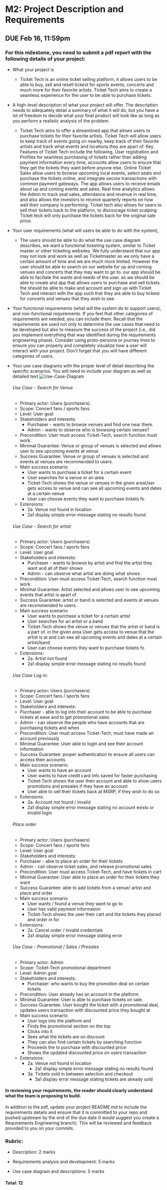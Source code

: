 # M2: Project Description and Requirements
## DUE Feb 16, 11:59pm

### For this milestone, you need to submit a pdf report with the following details of your project:

- What your project is
    - Ticket Tech is an online ticket selling platform, it allows users to be able to buy, sell and resell tickest for sports events, concerts and much more for their favorite artists. Ticket Tech aims to create a seamless experience for the user to be able to purchase tickets. 
- A high-level description of what your project will offer. The description needs to adequately detail a summary of what it will do, but you have a lot of freedom to decide what your final product will look like as long as you perform a realistic analysis of the problem.  
    - Ticket Tech aims to offer a streamlined app that allows users to purchase tickets for their favorite artists. Ticket Tech will allow users to keep track of events going on nearby, keep track of their favorite artists and track what events and locations they are apart of. Key Features of Ticket Tech include the following, User registration and Profiles for seamless purchasing of tickets rather than adding payment information every time, accounts allow users to ensure that they get the tickets they want before anyone else. Online Ticket Sales allow users to browse upcoming local events, select seats and purchase the tickets online, and integrate secure transactions with common payment gateways. The app allows users to receive emails about up and coming events and sales. Real time analytics allows the Admin to track seat sales, attendance and revenue in real time, and also allows the investors to receive quarterly reports on how well their company is performing. Ticket tech also allows for users to sell their tickets back to the platform, to discourage ticket scalping Ticket teck will only purchase the tickets back for the original sale price.
- Your user requirements (what will users be able to do with the system),
    - The users should be able to do what the use case diagram describes, we want a functional ticketing system, similar to Ticket master or other ticketing websites. We fully understand that our app may not look and work as well as Ticketmaster as we only have a certain amount of time and we are much more limited. However the user should be able to search on our website for up and coming venues and concerts that they may want to go to. our app should be able to faciliate the wants and needs of the user. as we should be able to create and app that allows users to purchase and sell tickets. the should be able to make and account and sign up with Ticket Tech and interact with the app such that they are able to buy tickest for concerts and venues that they wish to see.
- Your functional requirements (what will the system do to support users), and non-functional requirements. If you feel that other categories of requirements are needed, you can include them.  Recall that the requirements are used not only to determine the use cases that need to be developed but also to measure the success of the project (i.e., did you implement everything that was identified during the requirements engineering phase). Consider using proto-persona or journey lines to ensure you can properly and completely visualize how a user will interact with your project.  Don't forget that you will have different categories of users.  
- Your use case diagrams with the proper level of detail describing the specific scenarios.  You will need to include your diagram as well as detailed text ![Use-Case-Diagram](../images/Ticket-Teck-UseCaseDiagram.jpg)   

    ###### Use Case - Search for Venue
    - Primary actor: Users (purchasers)
    - Scope: Concert fans / sports fans
    - Level: User goal
    - Stakeholders and interests:
        - Purchaser - wants to browse venues and find one near them.
        - Admin - wants to observe who is browsing certain venues?
    - Precondition: User must access Ticket-Tech, search function must work.
    - Minimal Guarantee: Venue or group of venues is selected and allows user to see upcoming events at venue
    - Success Guarantee: Venue or group of venues is selected and events at venues are recommended to users. 
    - Main success scenario:
        - User wants to purchase a ticket for a certain event
        - User searches for a venue or an area
        - Ticket-Tech shows the venue or venues in the given areaUser gets access to venue and can see all upcoming events and dates at a certain venue
        - User can choose events they want to purchase tickets fo
    - Extensions:
        - 2a. Venue not found in location
	    - 2a1 display simple error message stating no results found
    ###### Use Case - Search for artist:
    - Primary actor: Users (purchasers)
    - Scope: Concert fans / sports fans
    - Level: User goal
    - Stakeholders and interests:
        - Purchaser - wants to browse by artist and find the artist they want and all of their shows
        - Admin - can observe what artist are doing what shows 
    - Precondition: User must access Ticket-Tech, search function must work.
    - Minimal Guarantee: Artist selected and allows user to see upcoming events that artist is apart of 
    - Success Guarantee: artist or band is selected and events at venues are recommended to users.
    - Main success scenario:
        - User wants to purchase a ticket for a certain artist
        - User searches for an artist or a band
        - Ticket-Tech shows the venue or venues that the artist or band is a part of. in the given area User gets access to venue that the artist is at  and can see all upcoming events and dates at a certain artist/band
        - User can choose events they want to purchase tickets fo
    - Extensions:
        - 2a. Artist not found
        - 2a1 display simple error message stating no results found

    ###### Use Case Log in:
    - Primary actor: Users (purchasers)
    - Scope: Concert fans / sports fans
    - Level: User goal
    - Stakeholders and interests:
    - Purchaser - able to log into their account to be able to purchase tickets at ease and to get promotional sales 
    - Admin - can observe the people who have accounts that are purchasing tickets and when
    - Precondition: User must access Ticket-Tech, must have made an account previously
    - Minimal Guarantee: User able to login and see their account information
    - Success Guarantee: proper authentication to ensure all users can access their accounts
    - Main success scenario:
        - User wants to have an account
        - User wants to have credit card info saved for faster purchasing
        - Ticket-Tech shows the user their account and able to show users promotions and presales if they have an account
        - User able to sell their tickets back at MSRP, if they wish to do so
    - Extensions:
        - 2a. Account not found / invalid
        - 2a1 display simple error message stating no account exists or invalid login
    ###### Place order
    - Primary actor: Users (purchasers)
    - Scope: Concert fans / sports fans
    - Level: User goal
    - Stakeholders and interests:
    - Purchaser - able to place an order for their tickets 
    - Admin - can observe ticket sales, and release promotional sales
    - Precondition: User must access Ticket-Tech, and have tickets in cart
    - Minimal Guarantee: User able to place an order for their tickets they want
    - Success Guarantee: able to add tickets from a venue/ artist and place and order
    - Main success scenario:
        - User wants / found a venue they want to go to
        - User has valid payment information
        -  Ticket-Tech shows the user their cart and the tickets they placed and order in for
    - Extensions:
        - 2a. Cancel order / invalid credentials 
        - 2a1 display simple error message stating error


    ###### Use Case  - Promotional / Sales / Presales
    - Primary actor: Admin
    - Scope: Ticket-Tech promotional department
    - Level: Admin goal
    - Stakeholders and interests:
        - Purchaser: who wants to buy the promotion deal on certain tickets 
    - Precondition: User already has an account in the platform
    - Minimal Guarantee: User is able to purchase tickets on sale.
    - Success Guarantee: User bought the ticket with a promotional deal, updates users
    transaction with discounted price they bought at 
    - Main success scenario:
        - User logs into the platform and 
        - Finds the promotional section on the top
        - Clicks into it
        - Sees what the tickets are on discount
        - They can also find certain tickets by searching function
        - Proceeds the to purchase with discounted price
        - Shows the updated discounted price on users transaction
    - Extensions:
        - 2a. Venue not found in location
	        - 2a1 display simple error message stating no results found
        - 3a. Tickets sold in between selection and checkout
	        - 3a1 display error message stating tickets are already sold


#### In reviewing your requirements, the reader should clearly understand what the team is proposing to build. 

 

In addition to the pdf, update your project README.md to include the requirements details and ensure that it is committed to your repo and pushed upstream by the end of the due date (I would suggest you create a Requirements Engineering branch). This will be reviewed and feedback provided to you on your commits.  

 

### Rubric:
- Description: 2 marks

- Requirements analysis and development: 5 marks

- Use case diagram and descriptions: 5 marks

#### Total: 12 
